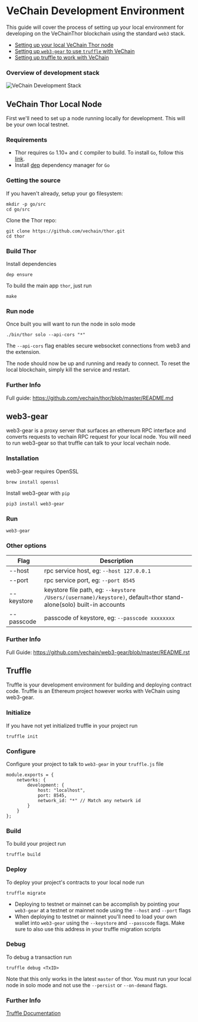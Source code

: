 # VeChain Development Environment
This guide will cover the process of setting up your local environment for developing on the VeChainThor blockchain using the standard `web3` stack.

- [Setting up your local VeChain Thor node](#vechain-thor-local-node)
- [Setting up `web3-gear` to use `truffle` with VeChain](#web3-gear)
- [Setting up truffle to work with VeChain](#truffle)

### Overview of development stack
![VeChain Development Stack](https://user-images.githubusercontent.com/747165/49694457-54432c80-fb3f-11e8-81dc-1940c12f8891.png)

## VeChain Thor Local Node

First we'll need to set up a node running locally for development. This will be your own local testnet.

### Requirements

- Thor requires `Go` 1.10+ and `C` compiler to build. To install `Go`, follow this [link](https://golang.org/doc/install). 
- Install [dep](https://github.com/golang/dep) dependency manager for `Go`

### Getting the source

If you haven't already, setup your go filesystem:
```
mkdir -p go/src
cd go/src
```

Clone the Thor repo:

```
git clone https://github.com/vechain/thor.git
cd thor
```
### Build Thor

Install dependencies
```
dep ensure
```

To build the main app `thor`, just run
```
make
```

### Run node
Once built you will want to run the node in solo mode
```
./bin/thor solo --api-cors "*"
```

The `--api-cors` flag enables secure websocket connections from web3 and the extension.

The node should now be up and running and ready to connect. To reset the local blockchain, simply kill the service and restart.

### Further Info
Full guide: https://github.com/vechain/thor/blob/master/README.md

## web3-gear
web3-gear is a proxy server that surfaces an ethereum RPC interface and converts requests to vechain RPC request for your local node. You will need to run web3-gear so that truffle can talk to your local vechain node.
### Installation
web3-gear requires OpenSSL
```
brew install openssl
```
Install web3-gear with `pip`
```
pip3 install web3-gear
```
### Run
```
web3-gear
```
### Other options
| Flag | Description |
| --- | --- |
| --host | rpc service host, eg: ``--host 127.0.0.1`` |
| --port | rpc service port, eg: ``--port 8545`` |
| --keystore | keystore file path, eg: ``--keystore /Users/(username)/keystore)``, default=thor stand-alone(solo) built-in accounts |
| --passcode | passcode of keystore, eg: ``--passcode xxxxxxxx`` |

### Further Info
Full Guide: https://github.com/vechain/web3-gear/blob/master/README.rst

## Truffle
Truffle is your development environment for building and deploying contract code. Truffle is an Ethereum project however works with VeChain using web3-gear.

### Initialize
If you have not yet initialized truffle in your project run
```
truffle init
```

### Configure
Configure your project to talk to `web3-gear` in your `truffle.js` file
```
module.exports = {
    networks: {
        development: {
            host: "localhost",
            port: 8545,
            network_id: "*" // Match any network id
        }
    }
};
```

### Build
To build your project run
```
truffle build
```

### Deploy
To deploy your project's contracts to your local node run
```
truffle migrate
```

- Deploying to testnet or mainnet can be accomplish by pointing your `web3-gear` at a testnet or mainnet node using the `--host` and `--port` flags
- When deploying to testnet or mainnet you'll need to load your own wallet into `web3-gear` using the `--keystore` and `--passcode` flags. Make sure to also use this address in your truffle migration scripts

### Debug
To debug a transaction run
```
truffle debug <TxID>
```

Note that this only works in the latest `master` of thor. You must run your local node in solo mode and not use the `--persist` or `--on-demand` flags.

### Further Info
[Truffle Documentation](https://truffleframework.com/docs/truffle/overview)